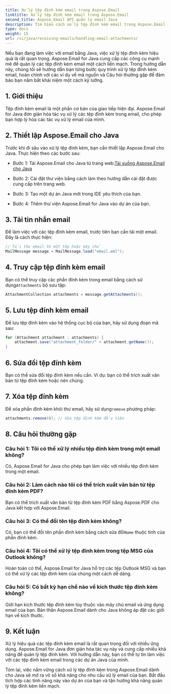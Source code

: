 ```yaml
---
title: Xử lý tệp đính kèm email trong Aspose.Email
linktitle: Xử lý tệp đính kèm email trong Aspose.Email
second_title: Aspose.Email API quản lý email Java
description: Tìm hiểu cách xử lý tệp đính kèm email trong Aspose.Email for Java. Hướng dẫn từng bước với mã nguồn và Câu hỏi thường gặp để quản lý tệp đính kèm email hiệu quả.
type: docs
weight: 15
url: /vi/java/receiving-emails/handling-email-attachments/
---
```


Nếu bạn đang làm việc với email bằng Java, việc xử lý tệp đính kèm hiệu quả là rất quan trọng. Aspose.Email for Java cung cấp các công cụ mạnh mẽ để quản lý các tệp đính kèm email một cách liền mạch. Trong hướng dẫn này, chúng tôi sẽ hướng dẫn bạn từng bước quy trình xử lý tệp đính kèm email, hoàn chỉnh với các ví dụ về mã nguồn và Câu hỏi thường gặp để đảm bảo bạn nắm bắt khái niệm một cách kỹ lưỡng.

## 1. Giới thiệu

Tệp đính kèm email là một phần cơ bản của giao tiếp hiện đại. Aspose.Email for Java đơn giản hóa tác vụ xử lý các tệp đính kèm trong email, cho phép bạn hợp lý hóa các tác vụ xử lý email của mình.

## 2. Thiết lập Aspose.Email cho Java

Trước khi đi sâu vào xử lý tệp đính kèm, bạn cần thiết lập Aspose.Email cho Java. Thực hiện theo các bước sau:

-  Bước 1: Tải Aspose.Email cho Java từ trang web:[Tải xuống Aspose.Email cho Java](https://releases.aspose.com/email/java/)

- Bước 2: Cài đặt thư viện bằng cách làm theo hướng dẫn cài đặt được cung cấp trên trang web.

- Bước 3: Tạo một dự án Java mới trong IDE yêu thích của bạn.

- Bước 4: Thêm thư viện Aspose.Email for Java vào dự án của bạn.

## 3. Tải tin nhắn email

Để làm việc với các tệp đính kèm email, trước tiên bạn cần tải một email. Đây là cách thực hiện:

```java
// Tải thư email từ một tệp hoặc máy chủ
MailMessage message = MailMessage.load("email.eml");
```

## 4. Truy cập tệp đính kèm email

 Bạn có thể truy cập các phần đính kèm trong email bằng cách sử dụng`Attachments` bộ sưu tập:

```java
AttachmentCollection attachments = message.getAttachments();
```

## 5. Lưu tệp đính kèm email

Để lưu tệp đính kèm vào hệ thống cục bộ của bạn, hãy sử dụng đoạn mã sau:

```java
for (Attachment attachment : attachments) {
    attachment.save("attachment_folder/" + attachment.getName());
}
```

## 6. Sửa đổi tệp đính kèm

Bạn có thể sửa đổi tệp đính kèm nếu cần. Ví dụ: bạn có thể trích xuất văn bản từ tệp đính kèm hoặc nén chúng.

## 7. Xóa tệp đính kèm

 Để xóa phần đính kèm khỏi thư email, hãy sử dụng`remove` phương pháp:

```java
attachments.remove(0); // Xóa tệp đính kèm đầu tiên
```

## 8. Câu hỏi thường gặp

### Câu hỏi 1: Tôi có thể xử lý nhiều tệp đính kèm trong một email không?

Có, Aspose.Email for Java cho phép bạn làm việc với nhiều tệp đính kèm trong một email.

### Câu hỏi 2: Làm cách nào tôi có thể trích xuất văn bản từ tệp đính kèm PDF?

Bạn có thể trích xuất văn bản từ tệp đính kèm PDF bằng Aspose.PDF cho Java kết hợp với Aspose.Email.

### Câu hỏi 3: Có thể đổi tên tệp đính kèm không?

 Có, bạn có thể đổi tên phần đính kèm bằng cách sửa đổi`Name` thuộc tính của phần đính kèm.

### Câu hỏi 4: Tôi có thể xử lý tệp đính kèm trong tệp MSG của Outlook không?

Hoàn toàn có thể, Aspose.Email for Java hỗ trợ các tệp Outlook MSG và bạn có thể xử lý các tệp đính kèm của chúng một cách dễ dàng.

### Câu hỏi 5: Có bất kỳ hạn chế nào về kích thước tệp đính kèm không?

Giới hạn kích thước tệp đính kèm tùy thuộc vào máy chủ email và ứng dụng email của bạn. Bản thân Aspose.Email dành cho Java không áp đặt các giới hạn về kích thước.

## 9. Kết luận

Xử lý hiệu quả các tệp đính kèm email là rất quan trọng đối với nhiều ứng dụng. Aspose.Email for Java đơn giản hóa tác vụ này và cung cấp nhiều khả năng để quản lý tệp đính kèm. Với hướng dẫn này, bạn có thể tự tin làm việc với các tệp đính kèm email trong các dự án Java của mình.

Tóm lại, việc nắm vững cách xử lý tệp đính kèm trong Aspose.Email dành cho Java sẽ mở ra vô số khả năng cho nhu cầu xử lý email của bạn. Bắt đầu tích hợp các tính năng này vào dự án của bạn và tận hưởng khả năng quản lý tệp đính kèm liền mạch.